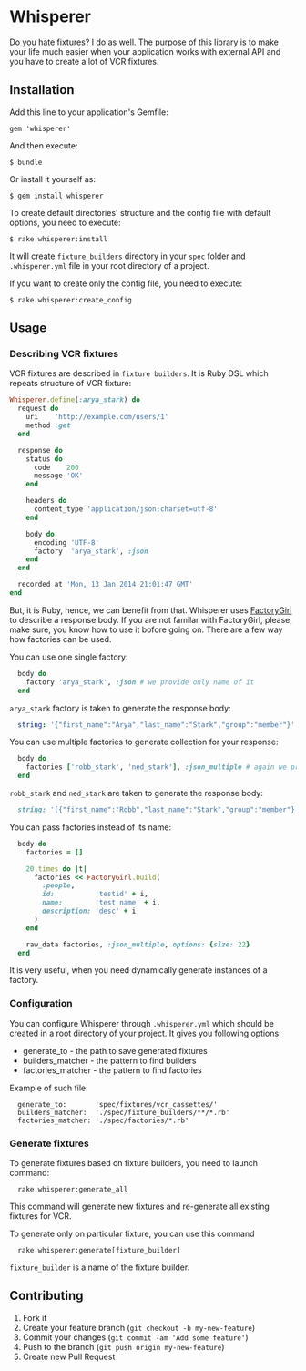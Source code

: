# Whisperer

Do you hate fixtures? I do as well. The purpose of this library is to make your life much easier when your application works with external API and you have to create a lot of VCR fixtures.

## Installation

Add this line to your application's Gemfile:

    gem 'whisperer'

And then execute:

    $ bundle

Or install it yourself as:

    $ gem install whisperer

To create default directories' structure and the config file with default options, you need to execute:

    $ rake whisperer:install

It will create `fixture_builders` directory in your `spec` folder and `.whisperer.yml` file in your root directory of a project.

If you want to create only the config file, you need to execute:

    $ rake whisperer:create_config

## Usage

### Describing VCR fixtures

VCR fixtures are described in `fixture builders`. It is Ruby DSL which repeats structure of VCR fixture:

```ruby
Whisperer.define(:arya_stark) do
  request do
    uri    'http://example.com/users/1'
    method :get
  end

  response do
    status do
      code    200
      message 'OK'
    end

    headers do
      content_type 'application/json;charset=utf-8'
    end

    body do
      encoding 'UTF-8'
      factory  'arya_stark', :json
    end
  end

  recorded_at 'Mon, 13 Jan 2014 21:01:47 GMT'
end
```

But, it is Ruby, hence, we can benefit from that. Whisperer uses [FactoryGirl](/thoughtbot/factory_girl) to describe a response body. If you are not familar with FactoryGirl, please, make sure, you know how to use it bofore going on. There are a few way how factories can be used.

You can use one single factory:

```ruby
  body do
    factory 'arya_stark', :json # we provide only name of it
  end
```

`arya_stark` factory is taken to generate the response body:

```yml
  string: '{"first_name":"Arya","last_name":"Stark","group":"member"}'
```

You can use multiple factories to generate collection for your response:

```ruby
  body do
    factories ['robb_stark', 'ned_stark'], :json_multiple # again we provide only names of factories
  end
```

`robb_stark` and `ned_stark` are taken to generate the response body:

```ruby
  string: '[{"first_name":"Robb","last_name":"Stark","group":"member"},{"first_name":"Ned","last_name":"Stark","group":"member"}]'
```

You can pass factories instead of its name:

```ruby
  body do
    factories = []

    20.times do |t|
      factories << FactoryGirl.build(
        :people,
        id:          'testid' + i,
        name:        'test name' + i,
        description: 'desc' + i
      )
    end

    raw_data factories, :json_multiple, options: {size: 22}
  end
```

It is very useful, when you need dynamically generate instances of a factory.

### Configuration

You can configure Whisperer through `.whisperer.yml` which should be created in a root directory of your project. It gives you following options:

 - generate_to - the path to save generated fixtures
 - builders_matcher - the pattern to find builders
 - factories_matcher - the pattern to find factories

Example of such file:

```
  generate_to:       'spec/fixtures/vcr_cassettes/'
  builders_matcher:  './spec/fixture_builders/**/*.rb'
  factories_matcher: './spec/factories/*.rb'
```

### Generate fixtures

To generate fixtures based on fixture builders, you need to launch command:

```shell
  rake whisperer:generate_all
```

This command will generate new fixtures and re-generate all existing fixtures for VCR.

To generate only on particular fixture, you can use this command

```shell
  rake whisperer:generate[fixture_builder]
```

`fixture_builder` is a name of the fixture builder.

## Contributing

1. Fork it
2. Create your feature branch (`git checkout -b my-new-feature`)
3. Commit your changes (`git commit -am 'Add some feature'`)
4. Push to the branch (`git push origin my-new-feature`)
5. Create new Pull Request
